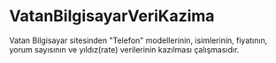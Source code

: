 # VatanBilgisayarVeriKazima
Vatan Bilgisayar sitesinden "Telefon" modellerinin, isimlerinin, fiyatının, yorum sayısının ve yıldız(rate) verilerinin kazılması çalışmasıdır. 
